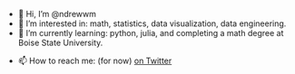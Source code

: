 - 👋 Hi, I’m @ndrewwm
- 👀 I’m interested in: math, statistics, data visualization, data engineering.
- 🌱 I’m currently learning: python, julia, and completing a math degree at Boise State University.
<!-- - 💞️ I’m looking to collaborate on ... -->
- 📫 How to reach me: (for now) [on Twitter](https://twitter.com/ndrewwm)

<!---
ndrewwm/ndrewwm is a ✨ special ✨ repository because its `README.md` (this file) appears on your GitHub profile.
You can click the Preview link to take a look at your changes.
--->
